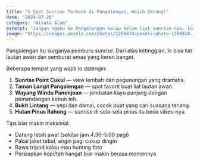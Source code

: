 ```yaml
---
title: "5 Spot Sunrise Terbaik di Pangalengan, Wajib Datang!"
date: "2024-07-28"
category: "Wisata Alam"
excerpt: "Jangan ngaku ke Pangalengan kalau belum liat sunrise-nya. Ini dia 5 spot terbaik buat nikmatin matahari terbit yang bikin lupa daratan."
image: "https://images.pexels.com/photos/1266810/pexels-photo-1266810.jpeg"
---
```


Pangalengan itu surganya pemburu sunrise. Dari atas ketinggian, lo bisa liat lautan awan dan semburat emas yang keren banget.

Beberapa tempat yang wajib lo datengin:

1. **Sunrise Point Cukul** — view lembah dan pegunungan yang dramatis.
2. **Taman Langit Pangalengan** — spot favorit buat liat lautan awan.
3. **Wayang Windu Panenjoan** — jembatan kayu panjang dengan pemandangan kebun teh.
4. **Bukit Lintang** — sepi dan damai, cocok buat yang cari suasana tenang.
5. **Hutan Pinus Rahong** — sunrise di sela-sela pinus itu beda vibes-nya.

Tips biar makin maksimal:

- Datang lebih awal (sekitar jam 4.30–5.00 pagi)
- Pakai jaket tebal, angin pagi cukup dingin
- Bawa tripod kalau mau hunting foto
- Persiapkan kopi/teh hangat biar makin berasa momennya

